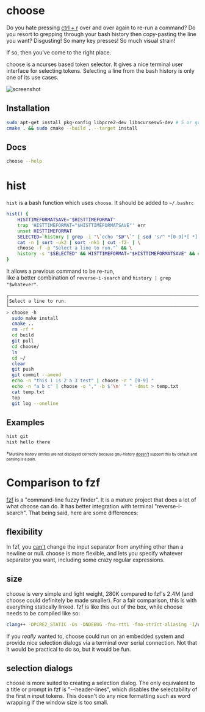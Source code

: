 # choose

Do you hate pressing [ctrl + r](https://codeburst.io/use-reverse-i-search-to-quickly-navigate-through-your-history-917f4d7ffd37) over and over again to re-run a command? Do you resort to grepping through your bash history then copy-pasting the line you want? Disgusting! So many key presses! So much visual strain!

If so, then you've come to the right place.

choose is a ncurses based token selector. It gives a nice terminal user interface for selecting tokens. Selecting a line from the bash history is only one of its use cases.

![screenshot](./screenshot.png)

## Installation

```bash
sudo apt-get install pkg-config libpcre2-dev libncursesw5-dev # 5 or greater
cmake . && sudo cmake --build . --target install 
```

## Docs

```bash
choose --help
```

# hist

`hist` is a bash function which uses `choose`. It should be added to `~/.bashrc`

```bash
hist() {
    HISTTIMEFORMATSAVE="$HISTTIMEFORMAT"
    trap 'HISTTIMEFORMAT="$HISTTIMEFORMATSAVE"' err
    unset HISTTIMEFORMAT
    SELECTED=`history | grep -i "\`echo "$@"\`" | sed 's/^ *[0-9]*[ *] //' | head -n-1 | \
    cat -n | sort -uk2 | sort -nk1 | cut -f2- | \
    choose -f -p "Select a line to run."` && \
    history -s "$SELECTED" && HISTTIMEFORMAT="$HISTTIMEFORMATSAVE" && eval "$SELECTED" ; 
}
```

It allows a previous command to be re-run,  
like a better combination of `reverse-i-search` and `history | grep "$whatever"`.

```bash
┌─────────────────────────────────────────────────────────────────────────────────────────────────┐
│Select a line to run.                                                                            │
└─────────────────────────────────────────────────────────────────────────────────────────────────┘
> choose -h
  sudo make install
  cmake ..
  rm -rf *
  cd build
  git pull
  cd choose/
  ls
  cd ~/
  clear
  git push
  git commit --amend
  echo -n "this 1 is 2 a 3 test" | choose -r " [0-9] "
  echo -n "a b c" | choose -o "," -b $'\n' " " -dmst > temp.txt
  cat temp.txt
  top
  git log --oneline
```

## Examples

```bash
hist git
hist hello there
```

*<sub><sup>Multiline history entries are not displayed correctly because gnu-history [doesn't](https://askubuntu.com/a/1210371) support this by default and parsing is a pain.</sup></sub>

# Comparison to fzf

[fzf](https://github.com/junegunn/fzf) is a "command-line fuzzy finder". It is a mature project that does a lot of what choose can do. It has better integration with terminal "reverse-i-search". That being said, here are some differences:

## flexibility

In fzf, you [can't](https://github.com/junegunn/fzf/issues/1670) change the input separator from anything other than a newline or null. choose is more flexible, and lets you specify whatever separator you want, including some crazy regular expressions.

## size

choose is very simple and light weight, 280K compared to fzf's 2.4M (and choose could definitely be made smaller). For a fair comparison, this is with everything statically linked. fzf is like this out of the box, while choose needs to be compiled like so:

```bash
clang++ -DPCRE2_STATIC -Os -DNDEBUG -fno-rtti -fno-strict-aliasing -I/usr/include ../choose.cpp /usr/lib/x86_64-linux-gnu/libncursesw.a /usr/lib/x86_64-linux-gnu/libform.a /usr/lib/x86_64-linux-gnu/libtinfo.a /usr/lib/x86_64-linux-gnu/libgpm.a -lpcre2-8
```

If you *really* wanted to, choose could run on an embedded system and provide nice selection dialogs via a terminal over serial connection. Not that it would be practical to do so, but it would be fun.

## selection dialogs

choose is more suited to creating a selection dialog. The only equivalent to a title or prompt in fzf is "--header-lines", which disables the selectability of the first n input tokens. This doesn't do any nice formatting such as word wrapping if the window size is too small.
